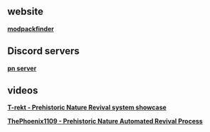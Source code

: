 
## website 
[**modpackfinder**](https://www.modpackindex.com/modpack/finder?version=1-12-2&included_mods=17003)

## Discord servers
[**pn server**](https://discord.gg/DKEzc8kPEp)

## videos 
[**T-rekt - Prehistoric Nature Revival system showcase**](https://www.youtube.com/watch?v=dc9gPTvl860)

[**ThePhoenix1109 - Prehistoric Nature Automated Revival Process**](https://www.youtube.com/watch?v=fZaBa9cVMv8&t=120s)
